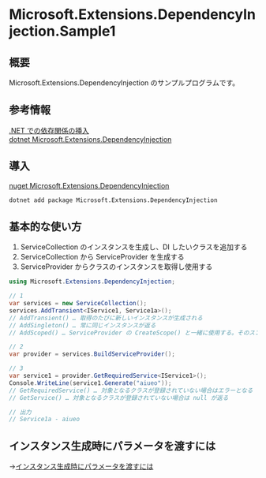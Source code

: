 # Microsoft.Extensions.DependencyInjection.Sample1

## 概要
Microsoft.Extensions.DependencyInjection のサンプルプログラムです。

## 参考情報
[.NET での依存関係の挿入](https://docs.microsoft.com/ja-jp/dotnet/core/extensions/dependency-injection)  
[dotnet Microsoft.Extensions.DependencyInjection](https://github.com/dotnet/runtime/tree/main/src/libraries/Microsoft.Extensions.DependencyInjection)

## 導入

[nuget Microsoft.Extensions.DependencyInjection](https://www.nuget.org/packages/Microsoft.Extensions.DependencyInjection/)

```cmd
dotnet add package Microsoft.Extensions.DependencyInjection
```

## 基本的な使い方
1. ServiceCollection のインスタンスを生成し、DI したいクラスを追加する
2. ServiceCollection から ServiceProvider を生成する
3. ServiceProvider からクラスのインスタンスを取得し使用する

```cs
using Microsoft.Extensions.DependencyInjection;

// 1
var services = new ServiceCollection();
services.AddTransient<IService1, Service1a>();
// AddTransient() … 取得のたびに新しいインスタンスが生成される
// AddSingleton() … 常に同じインスタンスが返る
// AddScoped() … ServiceProvider の CreateScope() と一緒に使用する。そのスコープの範囲では常に同じインスタンスが返る

// 2
var provider = services.BuildServiceProvider();

// 3
var service1 = provider.GetRequiredService<IService1>();
Console.WriteLine(service1.Generate("aiueo"));
// GetRequiredService() … 対象となるクラスが登録されていない場合はエラーとなる
// GetService() … 対象となるクラスが登録されていない場合は null が返る

// 出力
// Service1a - aiueo
```

## インスタンス生成時にパラメータを渡すには
→[インスタンス生成時にパラメータを渡すには](doc/インスタンス生成時にパラメータを渡すには.md)

